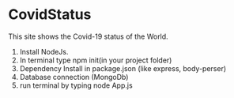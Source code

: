 # CovidStatus
This site shows the Covid-19 status of the World.


1. Install NodeJs.
2. In terminal type npm init(in your project folder)
3. Dependency Install in package.json (like express, body-perser)
4. Database connection (MongoDb)
5. run terminal by typing  node App.js
